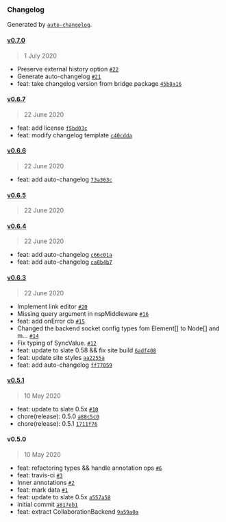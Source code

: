 ### Changelog

Generated by [`auto-changelog`](https://github.com/CookPete/auto-changelog).

#### [v0.7.0](https://github.com/cudr/slate-collaborative/compare/v0.6.7...v0.7.0)

> 1 July 2020

- Preserve external history option [`#22`](https://github.com/cudr/slate-collaborative/pull/22)
- Generate auto-changelog [`#21`](https://github.com/cudr/slate-collaborative/pull/21)
- feat: take changelog version from bridge package [`45b8a16`](https://github.com/cudr/slate-collaborative/commit/45b8a16ef57e582a617c7f6284de697a90e16030)

#### [v0.6.7](https://github.com/cudr/slate-collaborative/compare/v0.6.6...v0.6.7)

> 22 June 2020

- feat: add license [`f5bd03c`](https://github.com/cudr/slate-collaborative/commit/f5bd03cf27a1c620c69e6823b433963aea84610e)
- feat: modify changelog template [`c40cdda`](https://github.com/cudr/slate-collaborative/commit/c40cdda45d478b733f195058ef7b239bbb476aeb)

#### [v0.6.6](https://github.com/cudr/slate-collaborative/compare/v0.6.5...v0.6.6)

> 22 June 2020

- feat: add auto-changelog [`73a363c`](https://github.com/cudr/slate-collaborative/commit/73a363c8b3c0839046c255774580143eee6e1ee8)

#### [v0.6.5](https://github.com/cudr/slate-collaborative/compare/v0.6.4...v0.6.5)

> 22 June 2020

#### [v0.6.4](https://github.com/cudr/slate-collaborative/compare/v0.6.3...v0.6.4)

> 22 June 2020

- feat: add auto-changelog [`c66c01a`](https://github.com/cudr/slate-collaborative/commit/c66c01ac07d6e3ca59db765f45ce53868e103f31)
- feat: add auto-changelog [`ca8b4b7`](https://github.com/cudr/slate-collaborative/commit/ca8b4b741c79381e41319bf58a6980a30128be67)

#### [v0.6.3](https://github.com/cudr/slate-collaborative/compare/v0.5.1...v0.6.3)

> 22 June 2020

- Implement link editor [`#20`](https://github.com/cudr/slate-collaborative/pull/20)
- Missing query argument in nspMiddleware [`#16`](https://github.com/cudr/slate-collaborative/pull/16)
- feat: add onError cb [`#15`](https://github.com/cudr/slate-collaborative/pull/15)
- Changed the backend socket config types fom Element[] to Node[] and m… [`#14`](https://github.com/cudr/slate-collaborative/pull/14)
- Fix typing of SyncValue. [`#12`](https://github.com/cudr/slate-collaborative/pull/12)
- feat: update to slate 0.58 && fix site build [`6adf408`](https://github.com/cudr/slate-collaborative/commit/6adf4082dc9f81c52c779e23e6bbb8ebe6ef5e9d)
- feat: update site styles [`aa2255a`](https://github.com/cudr/slate-collaborative/commit/aa2255a03c605fbb6303298ef1ab462a088239d7)
- feat: add auto-changelog [`ff77059`](https://github.com/cudr/slate-collaborative/commit/ff77059a49402931e2d87a6e9b6d11d7549cb4c4)

#### [v0.5.1](https://github.com/cudr/slate-collaborative/compare/v0.5.0...v0.5.1)

> 10 May 2020

- feat: update to slate 0.5x [`#10`](https://github.com/cudr/slate-collaborative/pull/10)
- chore(release): 0.5.0 [`a88c5c0`](https://github.com/cudr/slate-collaborative/commit/a88c5c0ec967eeb107d2973f9c72537c537c830a)
- chore(release): 0.5.1 [`1711f76`](https://github.com/cudr/slate-collaborative/commit/1711f76f9b802c7d8369936a457f434d4b1f192b)

#### v0.5.0

> 10 May 2020

- feat: refactoring types && handle annotation ops [`#6`](https://github.com/cudr/slate-collaborative/pull/6)
- feat: travis-ci [`#3`](https://github.com/cudr/slate-collaborative/pull/3)
- Inner annotations [`#2`](https://github.com/cudr/slate-collaborative/pull/2)
- feat: mark data [`#1`](https://github.com/cudr/slate-collaborative/pull/1)
- feat: update to slate 0.5x [`a557a58`](https://github.com/cudr/slate-collaborative/commit/a557a58bda775107a37054bf4a8a697569308d48)
- initial commit [`a817eb1`](https://github.com/cudr/slate-collaborative/commit/a817eb1cebf296495099e67a7939e7a09f0e5b48)
- feat: extract CollaborationBackend [`9a59a0a`](https://github.com/cudr/slate-collaborative/commit/9a59a0ac34754f89dd7d8f7943b7073ad042e8bb)
